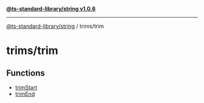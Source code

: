 [**@ts-standard-library/string v1.0.6**](../../README.md)

***

[@ts-standard-library/string](../../modules.md) / trims/trim

# trims/trim

## Functions

- [trimStart](functions/trimStart.md)
- [trimEnd](functions/trimEnd.md)
